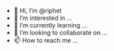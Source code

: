 - 👋 Hi, I’m @riphet
- 👀 I’m interested in ...
- 🌱 I’m currently learning ...
- 💞️ I’m looking to collaborate on ...
- 📫 How to reach me ...

<!---
riphet/riphet is a ✨ special ✨ repository because its `README.md` (this file) appears on your GitHub profile.
You can click the Preview link to take a look at your changes.
--->
